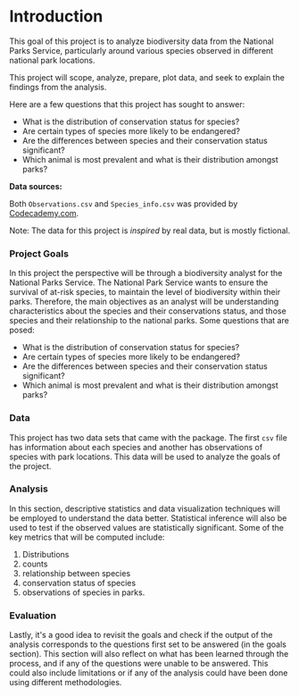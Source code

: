 # Introduction

This goal of this project is to analyze biodiversity data from the National Parks Service, particularly around various species observed in different national park locations.

This project will scope, analyze, prepare, plot data, and seek to explain the findings from the analysis.

Here are a few questions that this project has sought to answer:

- What is the distribution of conservation status for species?
- Are certain types of species more likely to be endangered?
- Are the differences between species and their conservation status significant?
- Which animal is most prevalent and what is their distribution amongst parks?

**Data sources:**

Both `Observations.csv` and `Species_info.csv` was provided by [Codecademy.com](https://www.codecademy.com).

Note: The data for this project is *inspired* by real data, but is mostly fictional.

### Project Goals

In this project the perspective will be through a biodiversity analyst for the National Parks Service. The National Park Service wants to ensure the survival of at-risk species, to maintain the level of biodiversity within their parks. Therefore, the main objectives as an analyst will be understanding characteristics about the species and their conservations status, and those species and their relationship to the national parks. Some questions that are posed:

- What is the distribution of conservation status for species?
- Are certain types of species more likely to be endangered?
- Are the differences between species and their conservation status significant?
- Which animal is most prevalent and what is their distribution amongst parks?

### Data

This project has two data sets that came with the package. The first `csv` file has information about each species and another has observations of species with park locations. This data will be used to analyze the goals of the project.

### Analysis

In this section, descriptive statistics and data visualization techniques will be employed to understand the data better. Statistical inference will also be used to test if the observed values are statistically significant. Some of the key metrics that will be computed include:

1. Distributions
1. counts
1. relationship between species
1. conservation status of species
1. observations of species in parks.

### Evaluation

Lastly, it's a good idea to revisit the goals and check if the output of the analysis corresponds to the questions first set to be answered (in the goals section). This section will also reflect on what has been learned through the process, and if any of the questions were unable to be answered. This could also include limitations or if any of the analysis could have been done using different methodologies.
